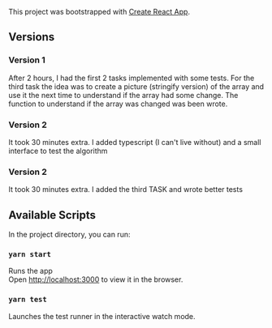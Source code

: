 This project was bootstrapped with [Create React App](https://github.com/facebook/create-react-app).

## Versions

### Version 1
After 2 hours, I had the first 2 tasks implemented with some tests.
For the third task the idea was to create a picture (stringify version) of the array and use it the next time to understand if the array had some change.
The function to understand if the array was changed was been wrote.

### Version 2
It took 30 minutes extra. 
I added typescript (I can't live without) and a small interface to test the algorithm 

### Version 2
It took 30 minutes extra. 
I added the third TASK and wrote better tests


## Available Scripts

In the project directory, you can run:

### `yarn start`

Runs the app<br />
Open [http://localhost:3000](http://localhost:3000) to view it in the browser.


### `yarn test`

Launches the test runner in the interactive watch mode.<br />
